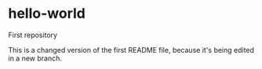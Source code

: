 # hello-world
First repository

This is a changed version of the first README file, because it's being edited in a new branch.
